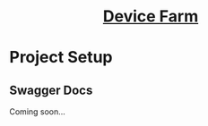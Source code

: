 <h1 style="text-align: center; text-decoration:underline; font-weight: bold;">Device Farm</h1>

# Project Setup

## Swagger Docs<!-- {docsify-ignore} --> 

Coming soon...